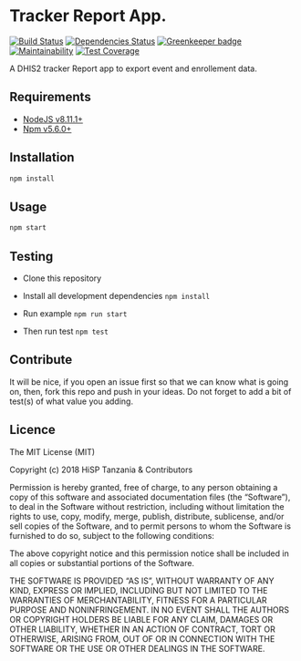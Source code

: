 # Tracker Report App.

[![Build Status](https://travis-ci.org/hisptz/tracker-report-app.svg?branch=develop)](https://travis-ci.org/hisptz/tracker-report-app)
[![Dependencies Status](https://david-dm.org/hisptz/tracker-report-app/status.svg?style=flat-square)](https://david-dm.org/hisptz/tracker-report-app) [![Greenkeeper badge](https://badges.greenkeeper.io/hisptz/tracker-report-app.svg)](https://greenkeeper.io/) [![Maintainability](https://api.codeclimate.com/v1/badges/38148fce7befa8dfa2f4/maintainability)](https://codeclimate.com/github/hisptz/tracker-report-app/maintainability) [![Test Coverage](https://api.codeclimate.com/v1/badges/38148fce7befa8dfa2f4/test_coverage)](https://codeclimate.com/github/hisptz/tracker-report-app/test_coverage)

A DHIS2 tracker Report app to export event and enrollement data.

## Requirements

-   [NodeJS v8.11.1+](https://nodejs.org)
-   [Npm v5.6.0+](https://www.npmjs.com/)

## Installation

```sh
npm install
```

## Usage

```js
npm start
```

## Testing

-   Clone this repository

-   Install all development dependencies `npm install`

-   Run example `npm run start`

-   Then run test `npm test`

## Contribute

It will be nice, if you open an issue first so that we can know what is going on, then, fork this repo and push in your ideas. Do not forget to add a bit of test(s) of what value you adding.

## Licence

The MIT License (MIT)

Copyright (c) 2018 HiSP Tanzania & Contributors

Permission is hereby granted, free of charge, to any person obtaining a copy of this software and associated documentation files (the “Software”), to deal in the Software without restriction, including without limitation the rights to use, copy, modify, merge, publish, distribute, sublicense, and/or sell copies of the Software, and to permit persons to whom the Software is furnished to do so, subject to the following conditions:

The above copyright notice and this permission notice shall be included in all copies or substantial portions of the Software.

THE SOFTWARE IS PROVIDED “AS IS”, WITHOUT WARRANTY OF ANY KIND, EXPRESS OR IMPLIED, INCLUDING BUT NOT LIMITED TO THE WARRANTIES OF MERCHANTABILITY, FITNESS FOR A PARTICULAR PURPOSE AND NONINFRINGEMENT. IN NO EVENT SHALL THE AUTHORS OR COPYRIGHT HOLDERS BE LIABLE FOR ANY CLAIM, DAMAGES OR OTHER LIABILITY, WHETHER IN AN ACTION OF CONTRACT, TORT OR OTHERWISE, ARISING FROM, OUT OF OR IN CONNECTION WITH THE SOFTWARE OR THE USE OR OTHER DEALINGS IN THE SOFTWARE.

